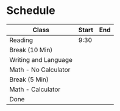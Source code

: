 # Schedule
| Class                | Start | End |
| -------------------- | ----- | --- |
| Reading              | 9:30  |     |
| Break (10 Min)       |       |     |
| Writing and Language |       |     |
| Math - No Calculator |       |     |
| Break (5 Min)        |       |     |
| Math - Calculator    |       |     |
| Done                 |       |     |
<!-- TBLFM: @1$3=sum(-->